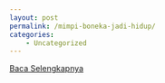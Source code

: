 ```yaml
---
layout: post
permalink: /mimpi-boneka-jadi-hidup/
categories:
    - Uncategorized
---
```


[Baca Selengkapnya](/03)